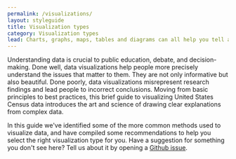 ```yaml
---
permalink: /visualizations/
layout: styleguide
title: Visualization types
category: Visualization types
lead: Charts, graphs, maps, tables and diagrams can all help you tell a story with your data.  But which should you choose?
---
```


Understanding data is crucial to public education, debate, and decision-making. Done well, data visualizations help people more precisely understand the issues that matter to them. They are not only informative but also beautiful. Done poorly, data visualizations misrepresent research findings and lead people to incorrect conclusions. Moving from basic principles to best practices, this brief guide to visualizing United States Census data introduces the art and science of drawing clear explanations from complex data.  

In this guide we've identified some of the more common methods used to visualize data, and have compiled some recommendations to help you select the right visualization type for you.  Have a suggestion for something you don't see here?  Tell us about it by opening a [Github issue](https://github.com/xDGov/data-design-standards/issues/new). 
